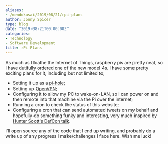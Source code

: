 ```yaml
---
aliases:
- /mendokusai/2019/08/21/rpi-plans
author: Jonny Spicer
type: blog
date: "2019-08-21T00:00:00Z"
categories:
- Technology
- Software Development
title: rPi Plans
---
```

As much as I loathe the Internet of Things, raspberry pis are pretty neat, so I have dutifully ordered one of the new model 4s. I have some pretty exciting plans for it, including but not limited to;

- Setting it up as a [pi-hole](https://pi-hole.net/);
- Setting up [OpenVPN](https://openvpn.net/);
- Configuring it to allow my PC to wake-on-LAN, so I can power on and then remote into that machine via the Pi over the internet;
- Running a cron to check the status of this website;
- Configuring a cron that can send automated tweets on my behalf and hopefully do something funky and interesting, very much inspired by [Hunter Scott's DefCon talk](https://www.youtube.com/watch?v=iAOOdYsK7MM).

I'll open source any of the code that I end up writing, and probably do a write up of any progress I make/challenges I face here. Wish me luck!
